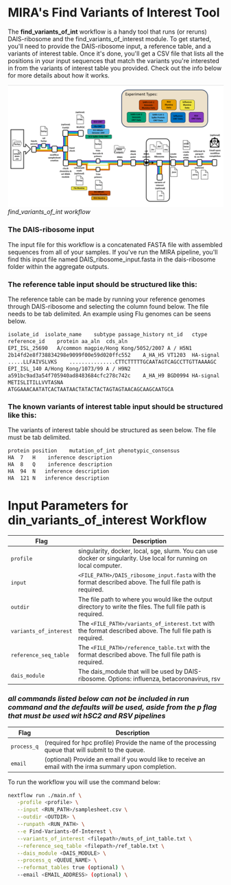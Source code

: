 # MIRA's Find Variants of Interest Tool

The **find_variants_of_int** workflow is a handy tool that runs (or reruns) DAIS-ribosome and the find_variants_of_interest module. To get started, you'll need to provide the DAIS-ribosome input, a reference table, and a variants of interest table. Once it's done, you'll get a CSV file that lists all the positions in your input sequences that match the variants you're interested in from the variants of interest table you provided. Check out the info below for more details about how it works.

![find_variants_of_int workflow](../../docs/images/find_variants_of_interst_workflow_img.png)
*find_variants_of_int workflow*

### The DAIS-ribosome input

The input file for this workflow is a concatenated FASTA file with assembled sequences from all of your samples. If you've run the MIRA pipeline, you'll find this input file named DAIS_ribosome_input.fasta in the dais-ribosome folder within the aggregate outputs.

### The reference table input should be structured like this:
The reference table can be made by running your reference genomes through DAIS-ribosome and selecting the column found below. The file needs to be tab delimited. An example using Flu genomes can be seens below.

```
isolate_id	isolate_name	subtype	passage_history	nt_id	ctype	reference_id	protein	aa_aln	cds_aln
EPI_ISL_25690	A/common magpie/Hong Kong/5052/2007	A / H5N1		2b14fd2e8f738834298e9099f00e59d020ffc552	A_HA_H5	VT1203	HA-signal	.....LLFAIVSLVKS	...............CTTCTTTTTGCAATAGTCAGCCTTGTTAAAAGC
EPI_ISL_140	A/Hong Kong/1073/99	A / H9N2		a591bc9ad3a54f705940ad8483684cfc278c742c	A_HA_H9	BGD0994	HA-signal	METISLITILLVVTASNA	ATGGAAACAATATCACTAATAACTATACTACTAGTAGTAACAGCAAGCAATGCA

```

### The known variants of interest table input should be structured like this:
The variants of interest table should be structured as seen below. The file must be tab delimited.

```
protein position    mutation_of_int phenotypic_consensus
HA	7	H	 inference description
HA	8	Q	 inference description
HA	94	N	inference description
HA	121	N	inference description
```

# Input Parameters for din_variants_of_interest Workflow

 Flag       | Description                                                                                                           |
|------------|-----------------------------------------------------------------------------------------------------------------------|
| `profile`  | singularity, docker, local, sge, slurm. You can use docker or singularity. Use local for running on local computer.   |
| `input`    | `<FILE_PATH>/DAIS_ribosome_input.fasta` with the format described above. The full file path is required.                         |
| `outdir`   | The file path to where you would like the output directory to write the files. The full file path is required.        |
| `variants_of_interest`  | The `<FILE_PATH>/variants_of_interest.txt` with the format described above. The full file path is required. |
| `reference_seq_table`        | The `<FILE_PATH>/reference_table.txt` with the format described above. The full file path is required.  |
| `dais_module`        | The dais_module that will be used by DAIS-ribosome. Options: influenza, betacoronavirus, rsv |

### *all commands listed below can not be included in run command and the defaults will be used, aside from the p flag that must be used wit hSC2 and RSV pipelines*

| Flag                  | Description                                                                                                                                                                                                                       |
|-----------------------|-----------------------------------------------------------------------------------------------------------------------------------------------------------------------------------------------------------------------------------|
| `process_q`           | (required for hpc profile) Provide the name of the processing queue that will submit to the queue.                                                                                                                                |
| `email`               | (optional) Provide an email if you would like to receive an email with the irma summary upon completion.

To run the workflow you will use the command below:

```bash
nextflow run ./main.nf \
   -profile <profile> \
   --input <RUN_PATH>/samplesheet.csv \
   --outdir <OUTDIR> \
   --runpath <RUN_PATH> \
   --e Find-Variants-Of-Interest \
   --variants_of_interest <filepath>/muts_of_int_table.txt \
   --reference_seq_table <filepath>/ref_table.txt \
   --dais_module <DAIS_MODULE> \
   --process_q <QUEUE_NAME> \
   --reformat_tables true (optional) \
   --email <EMAIL_ADDRESS> (optional) \
```
